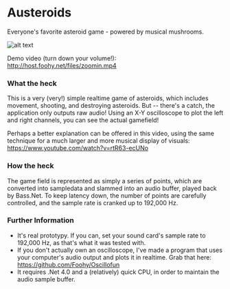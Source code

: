 # Austeroids
Everyone's favorite asteroid game - powered by musical mushrooms.

![alt text](http://i.imgur.com/Quapn7h.png "Time to kick asteroids and chew mushrooms")

Demo video (turn down your volume!): http://host.foohy.net/files/zoomin.mp4

### What the heck
This is a very (very!) simple realtime game of asteroids, which includes movement, shooting, and destroying asteroids. But -- there's a catch, the application only outputs raw audio!
Using an X-Y oscilloscope to plot the left and right channels, you can see the actual gamefield!

Perhaps a better explanation can be offered in this video, using the same technique for a much larger and more musical display of visuals:    
https://www.youtube.com/watch?v=rtR63-ecUNo


### How the heck
The game field is represented as simply a series of points, which are converted into sampledata and slammed into an audio buffer, played back by Bass.Net. To keep latency down, the number of points are carefully controlled, and the sample rate is cranked up to 192,000 Hz.

### Further Information
* It's real prototypy. If you can, set your sound card's sample rate to 192,000 Hz, as that's what it was tested with.
* If you don't actually own an oscilloscope, I've made a program that uses your computer's audio output and plots it in realtime. Grab that here:
https://github.com/Foohy/Oscillofun
* It requires .Net 4.0 and a (relatively) quick CPU, in order to maintain the audio sample buffer.
